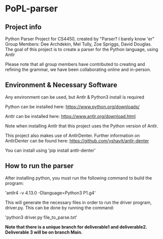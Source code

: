 # PoPL-parser

## Project info

Python Parser Project for CS4450, created by "Parser? I barely know 'er"
Group Members: Dee Archdekin, Mel Tully, Zoe Spriggs, David Douglas.
The goal of this project is to create a parser for the Python language, using Antlr

Please note that all group members have contributed to creating and refining the grammar, 
we have been collaborating online and in-person.

## Environment & Necessary Software

Any environment can be used, but Antlr & Python3 install is required  

Python can be installed here: https://www.python.org/downloads/  

Antlr can be installed here: https://www.antlr.org/download.html  

Note when installing Antlr that this project uses the Python version of Antlr.  

This project also makes use of AntlrDenter. Further information on AntlrDenter can be found here: https://github.com/yshavit/antlr-denter  

You can install using 'pip install antlr-denter'

## How to run the parser

After installing python, you must run the following command to build the program:

'antlr4 -v 4.13.0 -Dlanguage=Python3 P1.g4'

This will generate the necessary files in order to run the driver program, driver.py. This can be done by running the command: 

'python3 driver.py file_to_parse.txt'

**Note that there is a unique branch for deliverable1 and deliverable2. Deliverable 3 will be on branch Main.**

